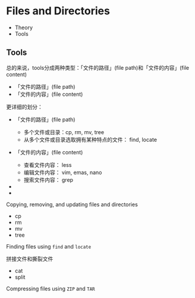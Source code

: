 # Files and Directories

- Theory
- Tools

## Tools

总的来说，tools分成两种类型：「文件的路径」(file path)和「文件的内容」(file content)

- 「文件的路径」(file path)
- 「文件的内容」(file content)

更详细的划分：

- 「文件的路径」(file path)
  - 多个文件或目录：cp, rm, mv, tree
  - 从多个文件或目录选取拥有某种特点的文件： find, locate
- 「文件的内容」(file content)
  - 查看文件内容： less
  - 编辑文件内容： vim, emas, nano
  - 搜索文件内容： grep

- 
- 

Copying, removing, and updating files and directories

- cp
- rm
- mv
- tree

Finding files using `find` and `locate`

拼接文件和撕裂文件

- cat
- split

Compressing files using `ZIP` and `TAR`


